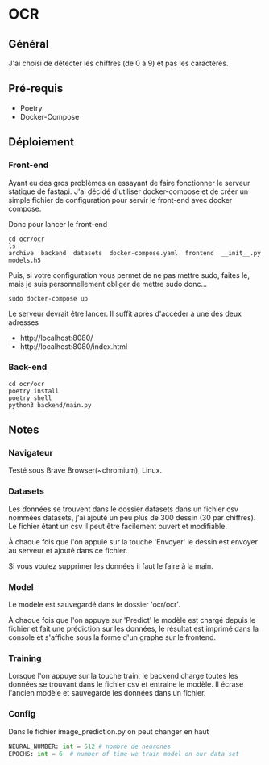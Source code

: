 # OCR

## Général

J'ai choisi de détecter les chiffres (de 0 à 9) et pas les caractères.

## Pré-requis

- Poetry
- Docker-Compose

## Déploiement

### Front-end

Ayant eu des gros problèmes en essayant de faire fonctionner le serveur statique de fastapi.
J'ai décidé d'utiliser docker-compose et de créer un simple fichier de configuration pour
servir le front-end avec docker compose.

Donc pour lancer le front-end

```console
cd ocr/ocr
ls
archive  backend  datasets  docker-compose.yaml  frontend  __init__.py  models.h5
```

Puis, si votre configuration vous permet de ne pas mettre sudo, faites le, mais
je suis personnellement obliger de mettre sudo donc...

```console
sudo docker-compose up
```

Le serveur devrait être lancer. Il suffit après d'accéder à une des deux adresses

- http://localhost:8080/
- http://localhost:8080/index.html

### Back-end

```console
cd ocr/ocr
poetry install
poetry shell
python3 backend/main.py
```

## Notes

### Navigateur

Testé sous Brave Browser(~chromium), Linux.

### Datasets

Les données se trouvent dans le dossier datasets dans un fichier csv nommées datasets, j'ai ajouté un peu plus de 300 dessin (30 par chiffres). Le fichier étant un csv il peut être facilement ouvert et modifiable.  

À chaque fois que l'on appuie sur la touche 'Envoyer' le dessin est envoyer au serveur et ajouté dans ce fichier.  

Si vous voulez supprimer les données il faut le faire à la main.  

### Model

Le modèle est sauvegardé dans le dossier 'ocr/ocr'.  

À chaque fois que l'on appuye sur 'Predict' le modèle est chargé depuis le fichier et fait une prédiction sur les données, le résultat est imprimé dans la console et s'affiche sous la forme d'un graphe sur le frontend.

### Training

Lorsque l'on appuye sur la touche train, le backend charge toutes les données se trouvant dans le fichier csv et entraine le modèle. Il écrase l'ancien modèle et sauvegarde les données dans un fichier.

### Config

Dans le fichier image_prediction.py on peut changer en haut

```python
NEURAL_NUMBER: int = 512 # nombre de neurones
EPOCHS: int = 6  # number of time we train model on our data set
```
